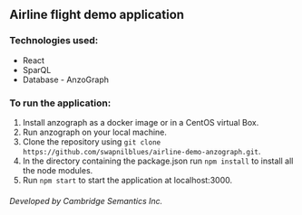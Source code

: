 ## Airline flight demo application


### Technologies used:
* React 
* SparQL
* Database - AnzoGraph

### To run the application:
1. Install anzograph as a docker image or in a CentOS virtual Box.
2. Run anzograph on your local machine.
3. Clone the repository using `git clone https://github.com/swapnilblues/airline-demo-anzograph.git`.
4. In the directory containing the package.json run `npm install` to install all the node modules.
5. Run `npm start` to start the application at localhost:3000.


###### Developed by Cambridge Semantics Inc.